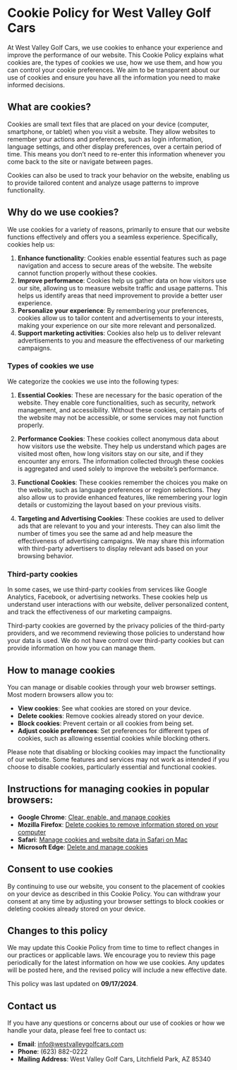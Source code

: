 # Cookie Policy for West Valley Golf Cars

At West Valley Golf Cars, we use cookies to enhance your experience and improve the performance of our website. This Cookie Policy explains what cookies are, the types of cookies we use, how we use them, and how you can control your cookie preferences. We aim to be transparent about our use of cookies and ensure you have all the information you need to make informed decisions.

## What are cookies?

Cookies are small text files that are placed on your device (computer, smartphone, or tablet) when you visit a website. They allow websites to remember your actions and preferences, such as login information, language settings, and other display preferences, over a certain period of time. This means you don’t need to re-enter this information whenever you come back to the site or navigate between pages.

Cookies can also be used to track your behavior on the website, enabling us to provide tailored content and analyze usage patterns to improve functionality.

## Why do we use cookies?

We use cookies for a variety of reasons, primarily to ensure that our website functions effectively and offers you a seamless experience. Specifically, cookies help us:

1. **Enhance functionality**: Cookies enable essential features such as page navigation and access to secure areas of the website. The website cannot function properly without these cookies.
2. **Improve performance**: Cookies help us gather data on how visitors use our site, allowing us to measure website traffic and usage patterns. This helps us identify areas that need improvement to provide a better user experience.
3. **Personalize your experience**: By remembering your preferences, cookies allow us to tailor content and advertisements to your interests, making your experience on our site more relevant and personalized.
4. **Support marketing activities**: Cookies also help us to deliver relevant advertisements to you and measure the effectiveness of our marketing campaigns.

### Types of cookies we use

We categorize the cookies we use into the following types:

1. **Essential Cookies**: These are necessary for the basic operation of the website. They enable core functionalities, such as security, network management, and accessibility. Without these cookies, certain parts of the website may not be accessible, or some services may not function properly.
   
2. **Performance Cookies**: These cookies collect anonymous data about how visitors use the website. They help us understand which pages are visited most often, how long visitors stay on our site, and if they encounter any errors. The information collected through these cookies is aggregated and used solely to improve the website’s performance.

3. **Functional Cookies**: These cookies remember the choices you make on the website, such as language preferences or region selections. They also allow us to provide enhanced features, like remembering your login details or customizing the layout based on your previous visits.

4. **Targeting and Advertising Cookies**: These cookies are used to deliver ads that are relevant to you and your interests. They can also limit the number of times you see the same ad and help measure the effectiveness of advertising campaigns. We may share this information with third-party advertisers to display relevant ads based on your browsing behavior.

### Third-party cookies

In some cases, we use third-party cookies from services like Google Analytics, Facebook, or advertising networks. These cookies help us understand user interactions with our website, deliver personalized content, and track the effectiveness of our marketing campaigns. 

Third-party cookies are governed by the privacy policies of the third-party providers, and we recommend reviewing those policies to understand how your data is used. We do not have control over third-party cookies but can provide information on how you can manage them.

## How to manage cookies

You can manage or disable cookies through your web browser settings. Most modern browsers allow you to:

- **View cookies**: See what cookies are stored on your device.
- **Delete cookies**: Remove cookies already stored on your device.
- **Block cookies**: Prevent certain or all cookies from being set.
- **Adjust cookie preferences**: Set preferences for different types of cookies, such as allowing essential cookies while blocking others.

Please note that disabling or blocking cookies may impact the functionality of our website. Some features and services may not work as intended if you choose to disable cookies, particularly essential and functional cookies.

## Instructions for managing cookies in popular browsers:

- **Google Chrome**: [Clear, enable, and manage cookies](https://support.google.com/accounts/answer/61416?co=GENIE.Platform%3DDesktop&hl=en)
- **Mozilla Firefox**: [Delete cookies to remove information stored on your computer](https://support.mozilla.org/en-US/kb/delete-cookies-remove-info-websites-stored)
- **Safari**: [Manage cookies and website data in Safari on Mac](https://support.apple.com/guide/safari/manage-cookies-and-website-data-sfri11471/mac)
- **Microsoft Edge**: [Delete and manage cookies](https://support.microsoft.com/en-us/microsoft-edge/delete-cookies-in-microsoft-edge-63947406-40ac-c3b8-57b9-2a946a29ae09)

## Consent to use cookies

By continuing to use our website, you consent to the placement of cookies on your device as described in this Cookie Policy. You can withdraw your consent at any time by adjusting your browser settings to block cookies or deleting cookies already stored on your device.

## Changes to this policy

We may update this Cookie Policy from time to time to reflect changes in our practices or applicable laws. We encourage you to review this page periodically for the latest information on how we use cookies. Any updates will be posted here, and the revised policy will include a new effective date.

This policy was last updated on **09/17/2024**.

## Contact us

If you have any questions or concerns about our use of cookies or how we handle your data, please feel free to contact us:

- **Email**: [info@westvalleygolfcars.com](mailto:info@westvalleygolfcars.com)
- **Phone**: (623) 882-0222
- **Mailing Address**: West Valley Golf Cars, Litchfield Park, AZ 85340
